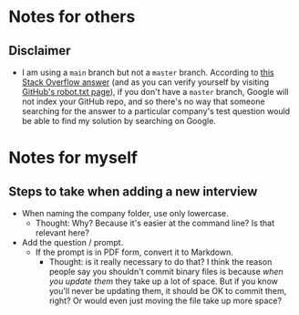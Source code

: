 # Notes for others

## Disclaimer

- I am using a `main` branch but not a `master` branch. According to [this Stack Overflow answer](https://stackoverflow.com/a/15987482/4115031)
(and as you can verify  yourself by visiting [GitHub's robot.txt page](https://github.com/robots.txt)), if you
don't have a `master` branch,  Google will not index your GitHub repo, and so there's no way that someone
searching for the answer to a particular company's test question would be able to find my solution by searching
on Google.

# Notes for myself

## Steps to take when adding a new interview

- When naming the company folder, use only lowercase.
  - Thought: Why? Because it's easier at the command line? Is that relevant here?
- Add the question / prompt.
  - If the prompt is in PDF form, convert it to Markdown.
    - Thought: is it really necessary to do that? I think the reason people
    say you shouldn't commit binary files is because *when you update
    them* they take up a lot of space. But if you know you'll never be
    updating them, it should be OK to commit them, right? Or would even
    just moving the file take up more space?